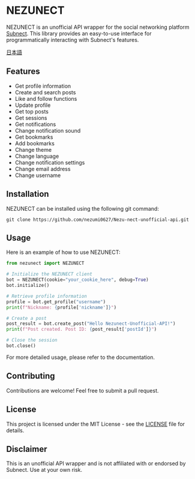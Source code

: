 # NEZUNECT

NEZUNECT is an unofficial API wrapper for the social networking platform [Subnect](https://subnect.com/). This library provides an easy-to-use interface for programmatically interacting with Subnect's features.

[日本語](README.md)

## Features

- Get profile information
- Create and search posts
- Like and follow functions
- Update profile
- Get top posts
- Get sessions
- Get notifications
- Change notification sound
- Get bookmarks
- Add bookmarks
- Change theme
- Change language
- Change notification settings
- Change email address
- Change username

## Installation

NEZUNECT can be installed using the following git command:

```
git clone https://github.com/nezumi0627/Nezu-nect-unofficial-api.git
```

## Usage

Here is an example of how to use NEZUNECT:

```python
from nezunect import NEZUNECT

# Initialize the NEZUNECT client
bot = NEZUNECT(cookie="your_cookie_here", debug=True)
bot.initialize()

# Retrieve profile information
profile = bot.get_profile("username")
print(f"Nickname: {profile['nickname']}")

# Create a post
post_result = bot.create_post("Hello Nezunect-Unofficial-API!")
print(f"Post created. Post ID: {post_result['postId']}")

# Close the session
bot.close()
```

For more detailed usage, please refer to the documentation.

## Contributing

Contributions are welcome! Feel free to submit a pull request.

## License

This project is licensed under the MIT License - see the [LICENSE](LICENSE) file for details.

## Disclaimer

This is an unofficial API wrapper and is not affiliated with or endorsed by Subnect. Use at your own risk.
